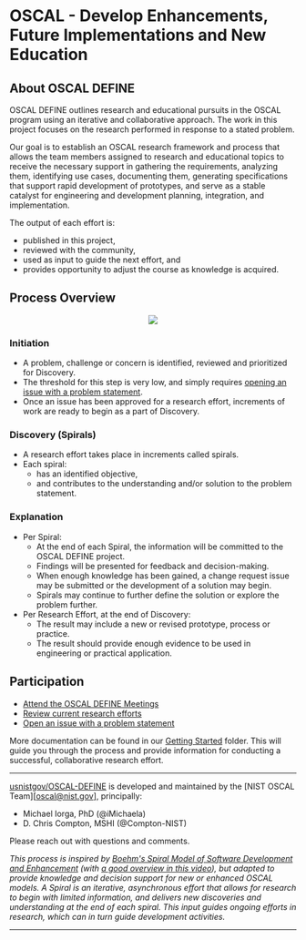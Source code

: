 # OSCAL - **D**evelop **E**nhancements, **F**uture **I**mplementations and **N**ew **E**ducation

## About OSCAL DEFINE

OSCAL DEFINE outlines research and educational pursuits in the OSCAL program using an iterative and collaborative approach. The work in this project focuses on the research performed in response to a stated problem.

Our goal is to establish an OSCAL research framework and process that allows the team members assigned to research and educational topics to receive the necessary support in gathering the requirements, analyzing them, identifying use cases, documenting them, generating specifications that support rapid development of prototypes, and serve as a stable catalyst for engineering and development planning, integration, and implementation.

The output of each effort is:

- published in this project, 
- reviewed with the community, 
- used as input to guide the next effort, and 
- provides opportunity to adjust the course as knowledge is acquired.

## Process Overview

<p align="center">
  <img src="https://user-images.githubusercontent.com/107055718/225630406-ab1a064d-5f5d-4053-b80f-7d1ae793f8cd.png">
</p>

### Initiation

- A problem, challenge or concern is identified, reviewed and prioritized for Discovery.
- The threshold for this step is very low, and simply requires [opening an issue with a problem statement](https://github.com/usnistgov/OSCAL-DEFINE/issues/new?assignees=&labels=Step+1+-+Initiation&projects=&template=problem_statement.yaml).
- Once an issue has been approved for a research effort, increments of work are ready to begin as a part of Discovery.
### Discovery (Spirals)

- A research effort takes place in increments called spirals.  
- Each spiral:
  - has an identified objective,
  - and contributes to the understanding and/or solution to the problem statement.

### Explanation

- Per Spiral:
  - At the end of each Spiral, the information will be committed to the OSCAL DEFINE project.
  - Findings will be presented for feedback and decision-making.
  - When enough knowledge has been gained, a change request issue may be submitted or the development of a solution may begin.
  - Spirals may continue to further define the solution or explore the problem further.
- Per Research Effort, at the end of Discovery:
  - The result may include a new or revised prototype, process or practice.
  - The result should provide enough evidence to be used in engineering or practical application.


## Participation

- [Attend the OSCAL DEFINE Meetings](https://pages.nist.gov/OSCAL/contribute/define-meeting/)
- [Review current research efforts](https://github.com/usnistgov/OSCAL-DEFINE/tree/main/research-2023)
- [Open an issue with a problem statement](https://github.com/usnistgov/OSCAL-DEFINE/issues/new?assignees=&labels=Step+1+-+Initiation&projects=&template=problem_statement.yaml)

More documentation can be found in our [Getting Started](getting-started/) folder.  This will guide you through the process and provide information for conducting a successful, collaborative research effort.

---

[usnistgov/OSCAL-DEFINE][gh-osr] is developed and maintained by the [NIST OSCAL Team][oscal@nist.gov], principally:

- Michael Iorga, PhD (@iMichaela)
- D. Chris Compton, MSHI (@Compton-NIST)

Please reach out with questions and comments.


*This process is inspired by [Boehm's *Spiral Model of Software Development and Enhancement*](https://ieeexplore.ieee.org/document/59) (with [a good overview in this video](https://www.youtube.com/watch?v=mp22SDTnsQQ)), but adapted to provide knowledge and decision support for new or enhanced OSCAL models.  A Spiral is an iterative, asynchronous effort that allows for research to begin with limited information, and delivers new discoveries and understanding at the end of each spiral.  This input guides ongoing efforts in research, which can in turn guide development activities.*

---

[gh-osr]: https://github.com/usnistgov/OSCAL-DEFINE/


